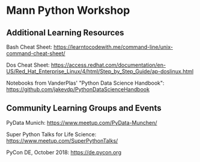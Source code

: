 # Mann Python Workshop

## Additional Learning Resources

Bash Cheat Sheet:  https://learntocodewith.me/command-line/unix-command-cheat-sheet/

Dos Cheat Sheet: https://access.redhat.com/documentation/en-US/Red_Hat_Enterprise_Linux/4/html/Step_by_Step_Guide/ap-doslinux.html

Notebooks from VanderPlas' "Python Data Science Handbook": https://github.com/jakevdp/PythonDataScienceHandbook


## Community Learning Groups and Events

PyData Munich: https://www.meetup.com/PyData-Munchen/

Super Python Talks for Life Science: https://www.meetup.com/SuperPythonTalks/

PyCon DE, October 2018: https://de.pycon.org


